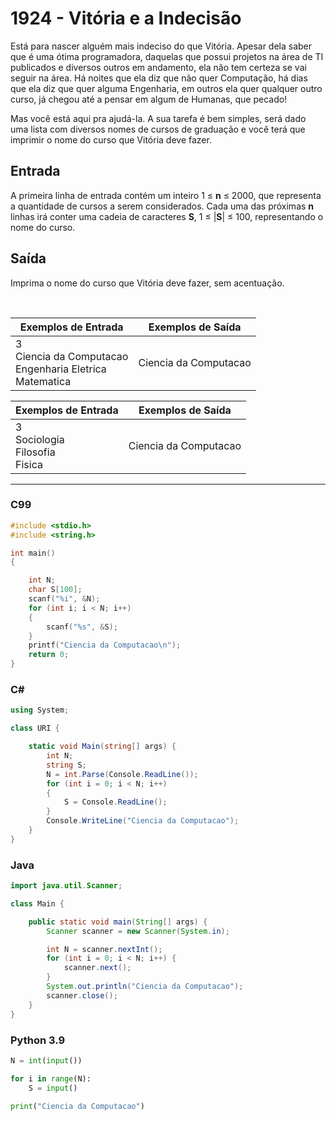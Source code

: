 # 1924 - Vitória e a Indecisão

Está para nascer alguém mais indeciso do que Vitória. Apesar dela saber que é uma ótima programadora, daquelas que possui projetos na área de TI publicados e diversos outros em andamento, ela não tem certeza se vai seguir na área. Há noites que ela diz que não quer Computação, há dias que ela diz que quer alguma Engenharia, em outros ela quer qualquer outro curso, já chegou até a pensar em algum de Humanas, que pecado!

Mas você está aqui pra ajudá-la. A sua tarefa é bem simples, será dado uma lista com diversos nomes de cursos de graduação e você terá que imprimir o nome do curso que Vitória deve fazer.

## Entrada

A primeira linha de entrada contém um inteiro 1 ≤ **n** ≤ 2000, que representa a quantidade de cursos a serem considerados. Cada uma das próximas **n** linhas irá conter uma cadeia de caracteres **S**, 1 ≤ |**S**| ≤ 100, representando o nome do curso.

## Saída

Imprima o nome do curso que Vitória deve fazer, sem acentuação.

&nbsp;

| **Exemplos de Entrada**                                         | **Exemplos de Saída** |
| --------------------------------------------------------------- | --------------------- |
| 3<br>Ciencia da Computacao<br>Engenharia Eletrica<br>Matematica | Ciencia da Computacao |

| **Exemplos de Entrada**                | **Exemplos de Saída** |
| -------------------------------------- | --------------------- |
| 3<br>Sociologia<br>Filosofia<br>Fisica | Ciencia da Computacao |

---

### C99

```c
#include <stdio.h>
#include <string.h>

int main()
{

    int N;
    char S[100];
    scanf("%i", &N);
    for (int i; i < N; i++)
    {
        scanf("%s", &S);
    }
    printf("Ciencia da Computacao\n");
    return 0;
}
```

### C#

```cs
using System;

class URI {

    static void Main(string[] args) {
        int N;
        string S;
        N = int.Parse(Console.ReadLine());
        for (int i = 0; i < N; i++)
        {
            S = Console.ReadLine();
        }
        Console.WriteLine("Ciencia da Computacao");
    }
}
```

### Java

```java
import java.util.Scanner;

class Main {

    public static void main(String[] args) {
        Scanner scanner = new Scanner(System.in);

        int N = scanner.nextInt();
        for (int i = 0; i < N; i++) {
            scanner.next();
        }
        System.out.println("Ciencia da Computacao");
        scanner.close();
    }
}
```

### Python 3.9

```py
N = int(input())

for i in range(N):
    S = input()

print("Ciencia da Computacao")
```
